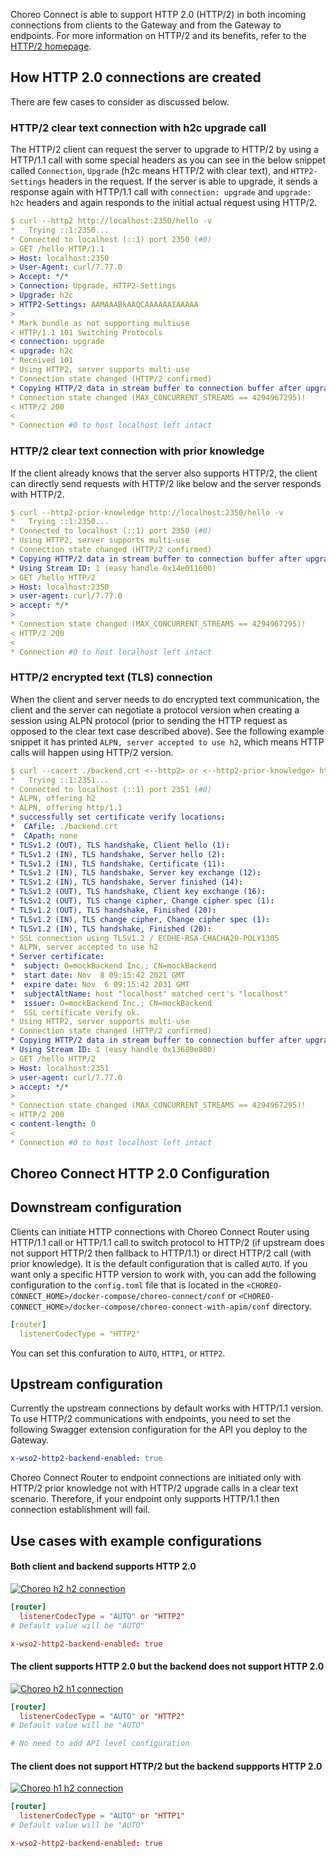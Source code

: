 Choreo Connect is able to support HTTP 2.0 (HTTP/2) in both incoming connections from clients to the Gateway and from the Gateway to endpoints. For more information on HTTP/2 and its benefits, refer to the [HTTP/2 homepage](https://http2.github.io/).

## How HTTP 2.0 connections are created

There are few cases to consider as discussed below.

### HTTP/2 clear text connection with h2c upgrade call

The HTTP/2 client can request the server to upgrade to HTTP/2 by using a HTTP/1.1 call with some special headers as you can see in the below snippet called `Connection`, `Upgrade` (h2c means HTTP/2 with clear text), and `HTTP2-Settings` headers in the request. If the server is able to upgrade, it sends a response again with HTTP/1.1 call with `connection: upgrade` and `upgrade: h2c` headers and again responds to the initial actual request using HTTP/2.

```yaml
$ curl --http2 http://localhost:2350/hello -v
*   Trying ::1:2350...
* Connected to localhost (::1) port 2350 (#0)
> GET /hello HTTP/1.1
> Host: localhost:2350
> User-Agent: curl/7.77.0
> Accept: */*
> Connection: Upgrade, HTTP2-Settings
> Upgrade: h2c
> HTTP2-Settings: AAMAAABkAAQCAAAAAAIAAAAA
> 
* Mark bundle as not supporting multiuse
< HTTP/1.1 101 Switching Protocols
< connection: upgrade
< upgrade: h2c
* Received 101
* Using HTTP2, server supports multi-use
* Connection state changed (HTTP/2 confirmed)
* Copying HTTP/2 data in stream buffer to connection buffer after upgrade: len=0
* Connection state changed (MAX_CONCURRENT_STREAMS == 4294967295)!
< HTTP/2 200 
< 
* Connection #0 to host localhost left intact
```

### HTTP/2 clear text connection with prior knowledge

If the client already knows that the server also supports HTTP/2, the client can directly send requests with HTTP/2 like below and the server responds with HTTP/2.

```yaml
$ curl --http2-prior-knowledge http://localhost:2350/hello -v
*   Trying ::1:2350...
* Connected to localhost (::1) port 2350 (#0)
* Using HTTP2, server supports multi-use
* Connection state changed (HTTP/2 confirmed)
* Copying HTTP/2 data in stream buffer to connection buffer after upgrade: len=0
* Using Stream ID: 1 (easy handle 0x14e011600)
> GET /hello HTTP/2
> Host: localhost:2350
> user-agent: curl/7.77.0
> accept: */*
> 
* Connection state changed (MAX_CONCURRENT_STREAMS == 4294967295)!
< HTTP/2 200 
< 
* Connection #0 to host localhost left intact
```

### HTTP/2 encrypted text (TLS) connection

When the client and server needs to do encrypted text communication, the client and the server can negotiate a protocol version when creating a session using ALPN protocol (prior to sending the HTTP request as opposed to the clear text case described above). See the following example snippet it has printed `ALPN, server accepted to use h2`, which means HTTP calls will happen using HTTP/2 version.

```yaml
$ curl --cacert ./backend.crt <--http2> or <--http2-prior-knowledge> https://localhost:2351/hello
*   Trying ::1:2351...
* Connected to localhost (::1) port 2351 (#0)
* ALPN, offering h2
* ALPN, offering http/1.1
* successfully set certificate verify locations:
*  CAfile: ./backend.crt
*  CApath: none
* TLSv1.2 (OUT), TLS handshake, Client hello (1):
* TLSv1.2 (IN), TLS handshake, Server hello (2):
* TLSv1.2 (IN), TLS handshake, Certificate (11):
* TLSv1.2 (IN), TLS handshake, Server key exchange (12):
* TLSv1.2 (IN), TLS handshake, Server finished (14):
* TLSv1.2 (OUT), TLS handshake, Client key exchange (16):
* TLSv1.2 (OUT), TLS change cipher, Change cipher spec (1):
* TLSv1.2 (OUT), TLS handshake, Finished (20):
* TLSv1.2 (IN), TLS change cipher, Change cipher spec (1):
* TLSv1.2 (IN), TLS handshake, Finished (20):
* SSL connection using TLSv1.2 / ECDHE-RSA-CHACHA20-POLY1305
* ALPN, server accepted to use h2
* Server certificate:
*  subject: O=mockBackend Inc.; CN=mockBackend
*  start date: Nov  8 09:15:42 2021 GMT
*  expire date: Nov  6 09:15:42 2031 GMT
*  subjectAltName: host "localhost" matched cert's "localhost"
*  issuer: O=mockBackend Inc.; CN=mockBackend
*  SSL certificate verify ok.
* Using HTTP2, server supports multi-use
* Connection state changed (HTTP/2 confirmed)
* Copying HTTP/2 data in stream buffer to connection buffer after upgrade: len=0
* Using Stream ID: 1 (easy handle 0x13680e800)
> GET /hello HTTP/2
> Host: localhost:2351
> user-agent: curl/7.77.0
> accept: */*
> 
* Connection state changed (MAX_CONCURRENT_STREAMS == 4294967295)!
< HTTP/2 200 
< content-length: 0
< 
* Connection #0 to host localhost left intact
```

## Choreo Connect HTTP 2.0 Configuration

## Downstream configuration

Clients can initiate HTTP connections with Choreo Connect Router using HTTP/1.1 call or HTTP/1.1 call to switch protocol to HTTP/2 (if upstream does not support HTTP/2 then fallback to HTTP/1.1) or direct HTTP/2 call (with prior knowledge). It is the default configuration that is called `AUTO`. If you want only a specific HTTP version to work with, you can add the following configuration to the `config.toml` file that is located in the `<CHOREO-CONNECT_HOME>/docker-compose/choreo-connect/conf` or `<CHOREO-CONNECT_HOME>/docker-compose/choreo-connect-with-apim/conf` directory. 

```yaml
[router]
  listenerCodecType = "HTTP2"
```
You can set this confuration to `AUTO`, `HTTP1`, or `HTTP2`.

## Upstream configuration

Currently the upstream connections by default works with HTTP/1.1 version. To use HTTP/2 communications with endpoints, you need to set the following Swagger extension configuration for the API you deploy to the Gateway.

```yaml
x-wso2-http2-backend-enabled: true
```

Choreo Connect Router to endpoint connections are initiated only with HTTP/2 prior knowledge not with HTTP/2 upgrade calls in a clear text scenario. Therefore, if your endpoint only supports HTTP/1.1 then connection establishment will fail.

## Use cases with example configurations

#### Both client and backend supports HTTP 2.0

[![Choreo h2 h2 connection]({{base_path}}/assets/img/deploy/http2/choreo-h2-h2-connection.png)]({{base_path}}/assets/img/deploy/http2/choreo-h2-h2-connection.png)

```toml tab="config.toml"
[router]
  listenerCodecType = "AUTO" or "HTTP2"
# Default value will be "AUTO"
```

```toml tab="Swagger yaml"
x-wso2-http2-backend-enabled: true
```

#### The client supports HTTP 2.0 but the backend does not support HTTP 2.0

[![Choreo h2 h1 connection]({{base_path}}/assets/img/deploy/http2/choreo-h2-h1-connection.png)]({{base_path}}/assets/img/deploy/http2/choreo-h2-h1-connection.png)

```toml tab="config.toml"
[router]
  listenerCodecType = "AUTO" or "HTTP2"
# Default value will be "AUTO"
```

```toml tab="Swagger yaml"
# No need to add API level configuration
```


#### The client does not support HTTP/2 but the backend suppports HTTP 2.0

[![Choreo h1 h2 connection]({{base_path}}/assets/img/deploy/http2/choreo-h1-h2-connection.png)]({{base_path}}/assets/img/deploy/http2/choreo-h1-h2-connection.png)

```toml tab="config.toml"
[router]
  listenerCodecType = "AUTO" or "HTTP1"
# Default value will be "AUTO"
```

```toml tab="Swagger yaml"
x-wso2-http2-backend-enabled: true
```
